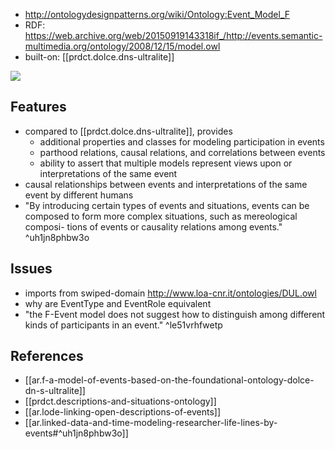 
- http://ontologydesignpatterns.org/wiki/Ontology:Event_Model_F
- RDF:  https://web.archive.org/web/20150919143318if_/http://events.semantic-multimedia.org/ontology/2008/12/15/model.owl
- built-on: [[prdct.dolce.dns-ultralite]]

![](/assets/images/2024-07-02-12-35-06.png)


## Features

- compared to [[prdct.dolce.dns-ultralite]], provides
  - additional properties and classes for modeling participation in events
  - parthood relations, causal relations, and correlations between
events
  -  ability to assert that multiple models represent views
upon or interpretations of the same event
- causal relationships between events and interpretations of the same event by different humans
- "By introducing certain types of events and situations, events can be composed to form more complex situations, such as mereological composi- tions of events or causality relations among events." ^uh1jn8phbw3o


## Issues

- imports from swiped-domain http://www.loa-cnr.it/ontologies/DUL.owl
- why are EventType and EventRole equivalent
- "the F-Event model does not suggest how to distinguish among different kinds of participants in an event." ^le51vrhfwetp


## References 

- [[ar.f-a-model-of-events-based-on-the-foundational-ontology-dolce-dn-s-ultralite]]
- [[prdct.descriptions-and-situations-ontology]]
- [[ar.lode-linking-open-descriptions-of-events]]
- [[ar.linked-data-and-time-modeling-researcher-life-lines-by-events#^uh1jn8phbw3o]]